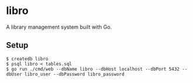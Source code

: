 # libro

A library management system built with Go.

## Setup

```console
$ createdb libro
$ psql libro < tables.sql
$ go run ./cmd/web --dbName libro --dbHost localhost --dbPort 5432 --dbUser libro_user --dbPassword libro_password 
```